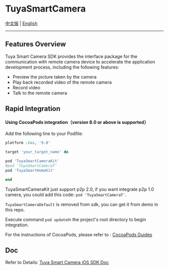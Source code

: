 # TuyaSmartCamera

[中文版](./README-zh.md) | [English](./README.md)

---

## Features Overview

Tuya Smart Camera SDK provides the interface package for the communication with remote camera device to accelerate the application development process, including the following features:

* Preview the picture taken by the camera
* Play back recorded video of the remote camera
* Record video
* Talk to the remote camera

## Rapid Integration

#### Using CocoaPods integration（version 8.0 or above is supported）

Add the following line to your Podfile:

```ruby
platform :ios, '9.0'

target 'your_target_name' do

pod 'TuyaSmartCameraKit'
#pod 'TuyaSmartCameraT'
pod 'TuyaSmartHomeKit'

end
```

TuyaSmartCameraKit just support p2p 2.0,  if you want integrate p2p 1.0 camera, you could add this code: ```pod 'TuyaSmartCameraT'```.

```TuyaSmartCameraDefault``` is removed from sdk, you can get it from demo in this repo.

Execute command ```pod update```in the project's root directory to begin integration.

For the instructions of CocoaPods, please refer to : [CocoaPods Guides](https://guides.cocoapods.org/)

## Doc

Refer to Details: [Tuya Smart Camera iOS SDK Doc](https://tuyainc.github.io/tuyasmart_camera_ios_sdk_doc/en/)

